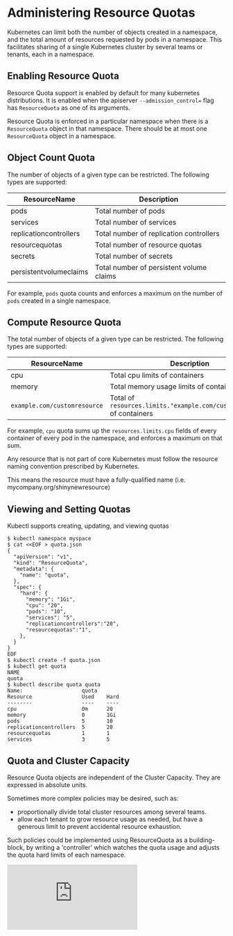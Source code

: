 # Administering Resource Quotas

Kubernetes can limit both the number of objects created in a namespace, and the
total amount of resources requested by pods in a namespace.  This facilitates
sharing of a single Kubernetes cluster by several teams or tenants, each in
a namespace.

## Enabling Resource Quota

Resource Quota support is enabled by default for many kubernetes distributions.  It is
enabled when the apiserver `--admission_control=` flag has `ResourceQuota` as
one of its arguments.

Resource Quota is enforced in a particular namespace when there is a
`ResourceQuota` object in that namespace.  There should be at most one
`ResourceQuota` object in a namespace.

##  Object Count Quota
The number of objects of a given type can be restricted.  The following types
are supported:

| ResourceName | Description |
| ------------ | ----------- |
| pods | Total number of pods  |
| services | Total number of services |
| replicationcontrollers | Total number of replication controllers |
| resourcequotas | Total number of resource quotas |
| secrets | Total number of secrets |
| persistentvolumeclaims | Total number of persistent volume claims |

For example, `pods` quota counts and enforces a maximum on the number of `pods`
created in a single namespace.

##  Compute Resource Quota
The total number of objects of a given type can be restricted.  The following types
are supported:

| ResourceName | Description |
| ------------ | ----------- |
| cpu | Total cpu limits of containers |
| memory | Total memory usage limits of containers
| `example.com/customresource` | Total of `resources.limits."example.com/customresource"` of containers |

For example, `cpu` quota sums up the `resources.limits.cpu` fields of every
container of every pod in the namespace, and enforces a maximum on that sum.

Any resource that is not part of core Kubernetes must follow the resource naming convention prescribed by Kubernetes.

This means the resource must have a fully-qualified name (i.e. mycompany.org/shinynewresource)

## Viewing and Setting Quotas
Kubectl supports creating, updating, and viewing quotas
```
$ kubectl namespace myspace
$ cat <<EOF > quota.json
{
  "apiVersion": "v1",
  "kind": "ResourceQuota",
  "metadata": {
    "name": "quota",
  },
  "spec": {
    "hard": {
      "memory": "1Gi",
      "cpu": "20",
      "pods": "10",
      "services": "5",
      "replicationcontrollers":"20",
      "resourcequotas":"1",
    },
  }
}
EOF
$ kubectl create -f quota.json
$ kubectl get quota
NAME
quota
$ kubectl describe quota quota
Name:                   quota
Resource                Used    Hard
--------                ----    ----
cpu                     0m      20
memory                  0       1Gi
pods                    5       10
replicationcontrollers  5       20
resourcequotas          1       1
services                3       5
```

## Quota and Cluster Capacity
Resource Quota objects are independent of the Cluster Capacity.  They are
expressed in absolute units.

Sometimes more complex policies may be desired, such as:
  - proportionally divide total cluster resources among several teams.
  - allow each tenant to grow resource usage as needed, but have a generous
    limit to prevent accidental resource exhaustion.

Such policies could be implemented using ResourceQuota as a building-block, by
writing a 'controller' which watches the quota usage and adjusts the quota
hard limits of each namespace.


[![Analytics](https://kubernetes-site.appspot.com/UA-36037335-10/GitHub/docs/resource_quota_admin.html?pixel)]()
